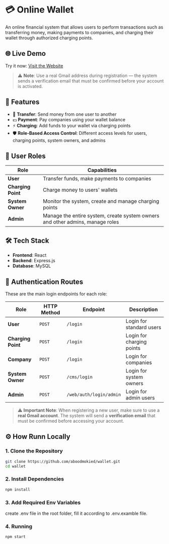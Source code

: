 # 💳 Online Wallet

An online financial system that allows users to perform transactions such as transferring money, making payments to companies, and charging their wallet through authorized charging points.

## 🌐 Live Demo

Try it now: [Visit the Website](https://wallet-production-06f2.up.railway.app)

> ⚠️ **Note**: Use a real Gmail address during registration — the system sends a verification email that must be confirmed before your account is activated.

## 🚀 Features

- 🔁 **Transfer**: Send money from one user to another
- 💵 **Payment**: Pay companies using your wallet balance
- ⚡ **Charging**: Add funds to your wallet via charging points
- 🛡️ **Role-Based Access Control**: Different access levels for users, charging points, system owners, and admins

## 👥 User Roles

| Role           | Capabilities                                                                 |
|----------------|------------------------------------------------------------------------------|
| **User**       | Transfer funds, make payments to companies                                   |
| **Charging Point** | Charge money to users' wallets                                               |
| **System Owner**   | Monitor the system, create and manage charging points                        |
| **Admin**      | Manage the entire system, create system owners and other admins, manage roles |

## 🛠️ Tech Stack

- **Frontend**: React
- **Backend**: Express.js
- **Database**: MySQL

## 🔐 Authentication Routes

These are the main login endpoints for each role:

| Role              | HTTP Method | Endpoint                   | Description                  |
|-------------------|-------------|----------------------------|------------------------------|
| **User**          | `POST`      | `/login`     | Login for standard users     |
| **Charging Point**| `POST`      | `/login` | Login for charging points    |
| **Company**| `POST`      | `/login` | Login for companies    |
| **System Owner**  | `POST`      | `/cms/login`    | Login for system owners      |
| **Admin**         | `POST`      | `/web/auth/login/admin`    | Login for admin users        |

> ⚠️ **Important Note**: When registering a new user, make sure to use a **real Gmail account**. The system will send a **verification email** that must be confirmed before accessing your account.

## ⚙️ How Runn Locally

### 1. Clone the Repository

```bash
git clone https://github.com/aboodmokied/wallet.git
cd wallet
```
### 2. Install Dependencies
```bash
npm install
```
### 3. Add Required Env Variables
create .env file in the root folder, fill it according to .env.examble file.
### 4. Running
```bash
npm start
```
